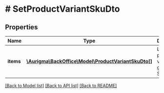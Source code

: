 # # SetProductVariantSkuDto

## Properties

Name | Type | Description | Notes
------------ | ------------- | ------------- | -------------
**items** | [**\Aurigma\BackOffice\Model\ProductVariantSkuDto[]**](ProductVariantSkuDto.md) | List of product variants grouped by SKU value. | [optional]

[[Back to Model list]](../../README.md#models) [[Back to API list]](../../README.md#endpoints) [[Back to README]](../../README.md)
